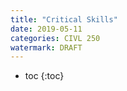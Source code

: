 ```yaml
---
title: "Critical Skills"
date: 2019-05-11
categories: CIVL 250
watermark: DRAFT
---
```


- toc
{:toc}

